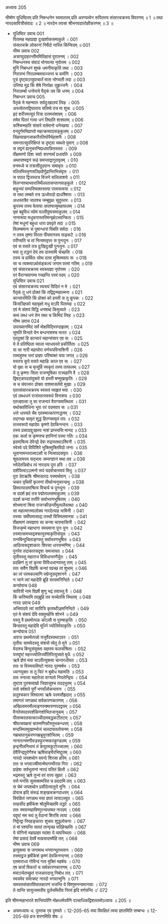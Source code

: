 अध्यायः 205

भीष्मेण युधिष्ठिरम् प्रति निबन्धनेन स्वमातरम् प्रति अरण्यत्वेन रूपितस्य संसारचक्रस्य विवरणम् ॥ 1 ॥ तथा नारदसावित्रीसंवादः ॥ 2 ॥ नारदेन तपसा श्रीभगवदपरोक्षीकरणम् ॥ 3 ॥
* युधिष्ठिर उवाच 	001  
पितामह महाप्राज्ञ दुःखशोकसमाकुले ।	001  
संसारचक्रे लोकानां निर्वेदो नास्ति किंन्विदम् ॥	001  
भीष्म उवाच 	002  
अत्राप्युदाहरन्तीममितिहासं पुरातनम् ।	002  
निबन्धनस्य संवादं भोगवत्या नृपोत्तम ॥	002  
मुनिं निबन्धनं शुष्कं धमनीयाकृतिं तथा ।	003  
निरारम्भं निरालम्बमसज्जन्तं च कर्मणि ।	003  
पुत्रं दृष्ट्वाऽप्युवाचार्तं माता भोगवती तदा ॥	003  
उत्तिष्ठ मूढ किं शेषे निरपेक्षः सुहृज्जनैः ।	004  
निरालम्बो धनोपाये पैतृकं तव किं धनम् ॥	004  
निबन्धन उवाच 	005  
पैतृकं मे महन्मातः सर्वदुःखालयं त्विह ।	005  
अस्त्येतत्तद्विघाताय यतिष्ये तत्र मा शुचः ॥	005  
इदं शरीरमत्युग्रं पित्रा दत्तमसंशयम् ।	006  
तमेव पितरं गत्वा धनं तिष्ठति शाश्वतम् ॥	006  
कश्चिन्महति संसारे वर्तमानो धनेच्छया ।	007  
वनदुर्गमभिप्राप्तो महत्क्रव्यादसङ्कुलम् ॥	007  
सिंहव्याघ्रगजाकारैरतिघोरैर्महाशनैः ।	008  
समन्तात्सुपरिक्षिप्तं स दृष्ट्वा व्यथते पुमान् ॥	008  
स तद्वनं ह्यनुचरन्विप्रधावन्नितस्ततः ।	009  
वीक्षमाणो दिशः सर्वाः शरणार्थं प्रधावति ॥	009  
अथापश्यद्वनं रूढं समन्ताद्वागुरावृतम् ।	010  
वनमध्ये च तत्रासीदुदपानः समावृतः ॥	010  
वल्लिभिस्तृणसञ्छिन्नैर्गूढाभिरभिसंवृतः ।	011  
स पपात द्विजस्तत्र विजने सलिलाशये ॥	011  
विलग्नश्चाभवत्तस्मिँल्लतासन्तानसङ्कुले ।	012  
बाहुभ्यां सम्परिष्वक्तस्तया परमसत्वया ॥	012  
स तथा लम्बते तत्र ऊर्ध्वपादो ह्यधश्शिराः ।	013  
अधस्तत्रैव जातश्च जम्बूवृक्षः सुदुस्तरः ॥	013  
कूपस्य तस्य वेलाया अपश्यत्सुमहाफलम् ।	014  
वृक्षं बहुविधं व्योमं वल्लीपुष्पसमाकुलम् ॥	014  
नानारूपा मधुकरास्तस्मिन्वृक्षेऽभवन्किल ।	015  
तेषां मधूनां बहुधा धारा प्रववृते तदा ॥	015  
विलम्बमानः स पुमान्धारां पिबति सर्वदा ।	016  
न तस्य तृष्णा विरता पीयमानस्य सङ्कटे ॥	016  
परीप्सति च तां नित्यमतृप्तः स पुनःपुनः ।	017  
एवं स वसते तत्र दुःखिदुःखी पुनःपुनः ॥	017  
मया तु तद्धनं देयं तव दास्यामि चेच्छसि ।	018  
तस्य च प्रार्थितः सोथ दत्वा मुक्तिमवाप सः ॥	018  
सा च त्यक्त्वाऽर्थसंङ्कल्पं जगाम परमां गतिम् ॥	019  
एवं संसारचक्रस्य स्वरूपज्ञा नृपोत्तम ।	020  
परं वैराग्यमागम्य गच्छन्ति परमं पदम् ॥	020  
युधिष्ठिर उवाच 	021  
एवं संसारचक्रस्य स्वरूपं विदितं न मे ।	021  
पैतृकं तु धनं प्रोक्तं किं तद्विद्वन्महात्मना ॥	021  
कान्तारमिति किं प्रोक्तं को हस्ती स तु कूपकः ।	022  
किंसञ्ज्ञिको महावृक्षो मधु वाऽपि पितामह ॥	022  
एवं मे संशयं विद्धि धनशब्दं किमुच्यते ।	023  
कथं लब्धं धनं तेन तथा च किमिदं त्विह ॥	023  
भीष्म उवाच 	024  
उपाख्यानमिदं सर्वं मोक्षविद्भिरुदाहृतम् ।	024  
सुमतिं विन्दते येन बन्धनाशश्च भारत ॥	024  
एतदुक्तं हि कान्तारं महान्संसार एव सः ।	025  
ये ते प्रतिष्ठिता व्याला व्याधयस्ते प्रकीर्तिताः ॥	025  
या सा नारी महाघोरा वर्णरूपविनाशिनी ।	026  
तामाहुश्च जरां प्राज्ञाः परिष्वक्तं यया जगत् ॥	026  
यस्तत्र कूपे वसते महाहिः काल एव सः ।	027  
यो वृक्षः स च मृत्युर्हि स्वकृतं तस्य तत्फलम् ॥	027  
ये तु कृष्णाः सिता राजन्मूषिका रात्र्यहानि वै ॥	028  
द्विषट्कपदसंयुक्तो यो हस्ती षण्मुखाकृतिः ।	029  
स च संवत्सरः प्रोक्तः पाशमासर्तवो मुखाः ॥	029  
एतत्संसारचक्रस्य स्वरूपं व्याहृतं मया ।	030  
एवं लब्धधनं राजंस्तत्स्वरूपं विनाशय ॥	030  
एतज्ज्ञात्वा तु सा राजन्परं वैराग्यमास्थिता ।	031  
यथोक्तविधिना भूयः परं पदमवाप सः ॥	031  
धत्ते धारयते चैव एतस्मात्कारणाद्धनम् ।	032  
तद्गच्छ चामृतं शुद्धं हिरण्यममृतं तपः ॥	032  
तत्स्वरूपो महादेवः कृष्णो देवकिनन्दनः ।	033  
तस्य प्रसादाद्दुःखस्य नाशं प्राप्स्यसि मानद ॥	033  
एकः कर्ता स कृष्णश्च ज्ञानिनां परमा गतिः ॥	034  
इदमाश्रित्य देवेन्द्रो देवा रुद्रास्तथाऽश्विनौ ।	035  
स्वेस्वे पदे विविशिरे भुक्तिमुक्तिविदो जनाः ॥	035  
भूतानामन्तरात्माऽसौ स नित्यपदसंवृतः ।	036  
श्रूयतामस्य सद्भावः सम्यग्ज्ञानं यथा तव ॥	036  
भवेदेतन्निबोध त्वं नारदाय पुरा हरिः ।	037  
दर्शयित्वाऽऽत्मनो रूपं यदवोचत्स्वयं विभुः ॥	037  
पुरा देवऋषिः श्रीमान्नारदः परमार्थवान् ।	038  
चचार पृथिवीं कृत्स्नां तीर्थान्यनुचरन्प्रभुः ॥	038  
हिमवत्पादमाश्रित्य विचार्य च पुनःपुनः ।	039  
स ददर्श ह्रदं तत्र पद्मोत्पलसमाकुलम् ॥	039  
ददर्श कन्यां तत्तीरे सर्वाभरणभूषिताम् ।	040  
शोभमानां श्रिया राजन्क्रीडन्तीमुत्पलैस्तथा ॥	040  
सा महात्मानमालोक्य नारदेत्याह भामिनी ।	041  
तस्याः समीपमासाद्य तस्थौ विस्मितमानसः ॥	041  
वीक्षमाणं तमाज्ञाय सा कन्या चारुवासिनी ।	042  
विजजृम्भे महाभागा स्मयमाना पुनः पुनः ॥	042  
तस्मात्समभवद्वक्त्रात्पुरुषाकृतिसंयुतः ।	043  
रत्नबिन्दुचिताङ्गस्तु सर्वाभरणभूषितः ॥	043  
आदित्यसदृशाकारः शिरसा धारयन्मणिम् ।	044  
पुनरेव तदाकारसदृशः समजायत ॥	044  
तृतीयस्तु महाराज विविधाभरणैर्युतः ।	045  
प्रदक्षिणं तु तां कृत्वा विविधध्वनयस्तु ताम् ॥	045  
ततः सर्वेण विप्रर्षिः कन्यां पप्रच्छ तां शुभाम् ॥	046  
का त्वं परमकल्याणि पद्मेन्दुसदृशानने ।	047  
न जाने त्वां महादेवि ब्रूहि सत्यमनिन्दिते ॥	047  
कन्योवाच 	048  
सावित्री नाम विप्रर्षे शृणु भद्रं तवास्तु वै ।	048  
किं करिष्यामि तद्ब्रूहि तव यच्चेतसि स्थितम् ॥	048  
नारद उवाच 	049  
अभिवादये त्वां सावित्रि कृतार्थोऽहमनिन्दिते ।	049  
एतं मे संशयं देवि वक्तुमर्हसि शोभने ॥	049  
यस्तु वै प्रथमोत्पन्नः कोऽसौ स पुरुषाकृतिः ।	050  
बिन्दवस्तु महादेवि मूर्ध्नि ज्योतिर्मयाकृतिः ॥	050  
कन्योवाच 	051  
अग्रजः प्रथमोत्पन्नो यजुर्वेदस्तथाऽपरः ।	051  
तृतीयः सामवेदस्तु संशयो व्येतु ते मुने ॥	051  
वेदाश्च बिन्दुसंयुक्ता यज्ञस्य फलसंश्रिताः ।	052  
यत्तद्दृष्टं महज्ज्योतिर्ज्योतिरित्युच्यते बुधैः ॥	052  
ऋषे ज्ञेयं मया चाऽपीत्युक्त्वा चान्तरधीयत ।	053  
ततः स विस्मयाविष्टो नारदः पुरुषर्षभ ।	053  
ध्यानयुक्तः स तु चिरं न बुबोध महामतिः ॥	053  
ततः स्नात्वा महातेजा वाग्यतो नियतेन्द्रियः ।	054  
तुष्टाव पुरुषव्याघ्रो जिज्ञासुश्च तदद्भुतम् ॥	054  
ततो वर्षशते पूर्णे भगवाँलोकभावनः ।	055  
प्रादुश्चकार विश्वात्मा ऋषेः परमसौहृदात् ॥	055  
तमागतं जगन्नाथं सर्वकारणकारणम् ।	056  
अखिलामरमौल्यङ्गरुक्मारुणपदद्वयम् ॥	056  
वैनतेयपदस्पर्शकिणशोभितजानुकम् ।	057  
पीताम्बरलसत्काञ्चीदामबद्धकटीतटम् ॥	057  
श्रीवत्सवक्षसं चारुमणिकौस्तुभकन्धरम् ।	058  
मन्दस्मितमुखाम्भोजं चलदायतलोचनम् ॥	058  
नम्रचापानुकरणनम्रभ्रूयुगशोभितम् ।	059  
नानारत्नमणीवज्रस्फुरन्मकरकुण्डलम् ॥	059  
इन्द्रनीलनिभाभं तं केयूरमकुटोज्ज्वलम् ।	060  
देवैरिन्द्रपुरोगैश्च ऋषिसङ्घैरभिष्टुतम् ॥	060  
नारदो जयशब्देन ववन्दे शिरसा हरिम् ॥	061  
ततः स भगवाञ्श्रीमान्मेघगम्भीरया गिरा ।	062  
प्राहेशः सर्वभूतानां नारदं पतितं क्षितौ ॥	062  
भद्रमस्तु ऋषे तुभ्यं वरं वरय सुव्रत ।	063  
यत्ते मनसि सुव्यक्तमस्ति च प्रददामि तत् ॥	063  
स चेमं जयशब्देन प्रसीदेत्यातुरो मुनिः ।	064  
प्रोवाच हृदि संरूढं शङ्खचक्रगदाधरम् ॥	064  
विवक्षितं जगन्नाथ मया ज्ञातं त्वयाऽच्युत ।	065  
तत्प्रसीद हृषीकेश श्रोतुमिच्छामि तद्धरे ॥	065  
ततः स्मयन्महाविष्णुरभ्यभाषत नारदम् ।	066  
यद्दृष्टं मम रूपं तु वेदानां शिरसि त्वया ॥	066  
निर्द्वन्द्वा निरहङ्काराः शुचयः शुद्धलोचनाः ।	067  
तं मां पश्यन्ति सततं तान्पृच्छ यदिहेच्छसि ॥	067  
ये योगिनो महाप्राज्ञा मदंशा ये व्यवस्थिताः ।	068  
तेषां प्रसादं देवर्षे मत्प्रसादमवैहि तत् ॥	068  
भीष्म उवाच 	069  
इत्युक्त्वा स जगामाथ भगवान्भूतभावनः ।	069  
तस्माद्व्रज हृषीकेशं कृष्णं देवकिनन्दनम् ॥	069  
एतमाराध्य गोविन्दं गता मुक्तिं महर्षयः ।	070  
एष कर्ता विकर्ता च सर्वकारणकारणम् ॥	070  
मयाऽप्येतच्छ्रुतं राजन्नारदात्तु निबोध तत् ।	071  
स्वयमेव समाचष्ट नारदो भगवान्मुनिः ॥	071  
समस्तसंसारविघातकारणं भजन्ति ये विष्णुमनन्यमानसाः ।	072  
ते यान्ति सायुज्यमतीव दुर्लभमितीव नित्यं हृदि वर्णयन्ति ॥\'	072  

इति श्रीमन्महाभारते शान्तिपर्वणि मोक्षधर्मपर्वणि पञ्चाधिकद्विशततमोऽध्यायः ॥ 205 ॥

* अयमध्यायः ध. पुस्तक एव दृश्यते । 12-205-65 मया विवक्षितं त्वया ज्ञातमिति सम्बन्धः ॥ 12-205-69 व्रज शरणमिति शेषः ॥
